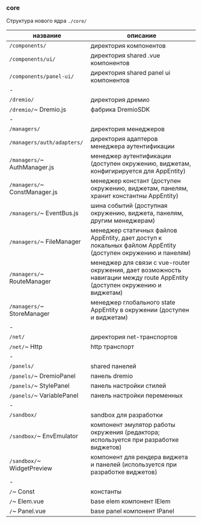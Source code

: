### core

Структура нового ядра `./core/`

| название                      | описание                                                                                                                    |
| ----------------------------- | --------------------------------------------------------------------------------------------------------------------------- |
| `/components/`                | директория компонентов                                                                                                      |
| `/components/ui/`             | директория shared .vue компонентов                                                                                          |
| `/components/panel-ui/`       | директория shared panel ui компонентов                                                                                      |
| -                             |                                                                                                                             |
| `/dremio/`                    | директория дремио                                                                                                           |
| `/dremio/`~ Dremio.js         | фабрика DremioSDK                                                                                                           |
| -                             |                                                                                                                             |
| `/managers/`                  | директория менеджеров                                                                                                       |
| `/managers/auth/adapters/`    | директория адаптеров менеджера аутентификации                                                                               |
| `/managers/`~ AuthManager.js  | менеджер аутентификации (доступен окружению, виджетам, конфигирируется для AppEntity)                                       |
| `/managers/`~ ConstManager.js | менеджер констант (доступен окружению, виджетам, панелям, хранит константны AppEntity)                                      |
| `/managers/`~ EventBus.js     | шина событий (доступная окружению, виджета, панелям, другим менеджерам)                                                     |
| `/managers/`~ FileManager     | менеджер статичных файлов AppEntity, дает доступ к локальных файлом AppEntity (доступен окружению и панелям)                |
| `/managers/`~ RouteManager    | менеджер для связи с vue-router окружения, дает возможность навигации между route AppEntity (доступен окружению и виджетам) |
| `/managers/`~ StoreManager    | менеджер глобального state AppEntity в окружении (доступен и виджетам)                                                      |
| -                             |                                                                                                                             |
| `/net/`                       | директория net-транспортов                                                                                                  |
| `/net/`~ Http                 | http транспорт                                                                                                              |
| -                             |                                                                                                                             |
| `/panels/`                    | shared панелей                                                                                                              |
| `/panels/`~ DremioPanel       | панель dremio                                                                                                               |
| `/panels/`~ StylePanel        | панель настройки стилей                                                                                                     |
| `/panels/`~ VariablePanel     | панель настройки переменных                                                                                                 |
| -                             |                                                                                                                             |
| `/sandbox/`                   | sandbox для разработки                                                                                                      |
| `/sandbox/`~ EnvEmulator      | компонент эмулятор работы окружения (редактора; используется при разработке виджетов)                                       |
| `/sandbox/`~ WidgetPreview    | компонент для рендера виджета и панелей (используется при разработке виджетов)                                              |
| -                             |                                                                                                                             |
| `/`~ Const                    | константы                                                                                                                   |
| `/`~ Elem.vue                 | base elem компонент IElem                                                                                                   |
| `/`~ Panel.vue                | base panel компонент IPanel                                                                                                 |

